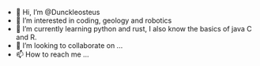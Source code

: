- 👋 Hi, I’m @Dunckleosteus
- 👀 I’m interested in coding, geology and robotics
- 🌱 I’m currently learning python and rust, I also know the basics of java C and R.
- 💞️ I’m looking to collaborate on ...
- 📫 How to reach me ...

<!---
Dunckleosteus/Dunckleosteus is a ✨ special ✨ repository because its `README.md` (this file) appears on your GitHub profile.
You can click the Preview link to take a look at your changes.
--->
